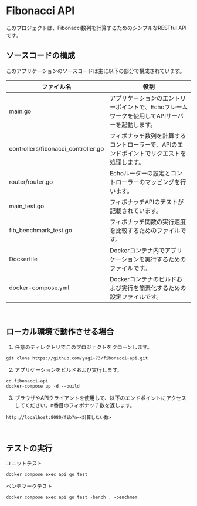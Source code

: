 # Fibonacci API

このプロジェクトは、Fibonacci数列を計算するためのシンプルなRESTful APIです。

## ソースコードの構成
このアプリケーションのソースコードは主に以下の部分で構成されています。

| ファイル名 | 役割 |
| ---- | ---- |
| main.go | アプリケーションのエントリーポイントで、Echoフレームワークを使用してAPIサーバーを起動します。 |
| controllers/fibonacci_controller.go | フィボナッチ数列を計算するコントローラーで、APIのエンドポイントでリクエストを処理します。 |
| router/router.go | Echoルーターの設定とコントローラーのマッピングを行います。 |
| main_test.go | フィボナッチAPIのテストが記載されています。 |
| fib_benchmark_test.go | フィボナッチ関数の実行速度を比較するためのファイルです。 |
| Dockerfile | Dockerコンテナ内でアプリケーションを実行するためのファイルです。 |
| docker-compose.yml | Dockerコンテナのビルドおよび実行を簡素化するための設定ファイルです。 |

<br>

## ローカル環境で動作させる場合
1. 任意のディレクトリでこのプロジェクトをクローンします。
```
git clone https://github.com/yagi-73/fibonacci-api.git
```
2. アプリケーションをビルドおよび実行します。
```
cd fibonacci-api
docker-compose up -d --build
```
3. ブラウザやAPIクライアントを使用して、以下のエンドポイントにアクセスしてください。n番目のフィボナッチ数を返します。
```
http://localhost:8080/fib?n=<計算したい数>
```
<br>

## テストの実行
ユニットテスト
```
docker compose exec api go test
```
ベンチマークテスト
```
docker compose exec api go test -bench . -benchmem
```